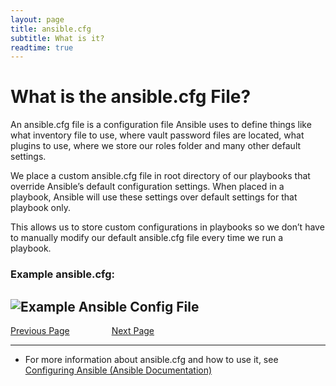 ```yaml
---
layout: page
title: ansible.cfg
subtitle: What is it?
readtime: true
---
```

# What is the ansible.cfg File?
An ansible.cfg file is a configuration file Ansible uses to define things like what inventory file to use, where vault password files are located, what plugins to use, where we store our roles folder and many other default settings.

We place a custom ansible.cfg file in root directory of our playbooks that override Ansible’s default configuration settings. When placed in a playbook, Ansible will use these settings over default settings for that playbook only.

This allows us to store custom configurations in playbooks so we don’t have to manually modify our default ansible.cfg file every time we run a playbook.

### Example ansible.cfg:
![Example Ansible Config File](https://user-images.githubusercontent.com/27863783/187012677-39aa5de6-2178-4189-9ddc-bcf088979577.png)
---
[Previous Page](https://github.com/biola/sysadmin-docs/blob/master/sysadmin%20training/10.%20Ansible/03.%20What%20is%20a%20Playbook.md) &nbsp; &nbsp; &nbsp; &nbsp; &nbsp; &nbsp; &nbsp; &nbsp; [Next Page](https://github.com/biola/sysadmin-docs/blob/master/sysadmin%20training/10.%20Ansible/05.%20What%20is%20Ansible%20Vault.md)

---
- For more information about ansible.cfg and how to use it, see [Configuring Ansible (Ansible Documentation)](https://docs.ansible.com/ansible/latest/installation_guide/intro_configuration.html)

